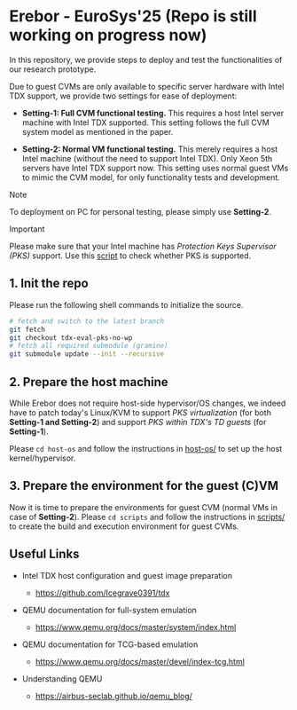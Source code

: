 # Erebor - EuroSys'25 (Repo is still working on progress now)

<!-- Since Intel PKS is only implemented in a very few CPUs right now, we shall explore its use in implementing intra-kernel isolation through software emulation (QEMU). -->

In this repository, we provide steps to deploy and test the functionalities of our research prototype.

Due to guest CVMs are only available to specific server hardware with Intel TDX support, we provide two settings for ease of deployment:

- **Setting-1: Full CVM functional testing.** This requires a host Intel server machine with Intel TDX supported. This setting follows the full CVM system model as mentioned in the paper.

- **Setting-2: Normal VM functional testing.** This merely requires a host Intel machine (without the need to support Intel TDX). Only Xeon 5th servers have Intel TDX support now. This setting uses normal guest VMs to mimic the CVM model, for only functionality tests and development.

> [!NOTE] 
> To deployment on PC for personal testing, please simply use **Setting-2**.

> [!IMPORTANT]
> Please make sure that your Intel machine has *Protection Keys Supervisor (PKS)* support. Use this [script](https://github.com/Icegrave0391/check-pks) to check whether PKS is supported.

## 1. Init the repo

Please run the following shell commands to initialize the source.

```bash
# fetch and switch to the latest branch
git fetch
git checkout tdx-eval-pks-no-wp
# fetch all required submodule (gramine)
git submodule update --init --recursive
```

## 2. Prepare the host machine

While Erebor does not require host-side hypervisor/OS changes, we indeed have to patch today's Linux/KVM to support *PKS virtualization* (for both **Setting-1 and Setting-2**) and support *PKS within TDX's TD guests* (for **Setting-1**).

Please `cd host-os` and follow the instructions in [host-os/](host-os/) to set up the host kernel/hypervisor.

## 3. Prepare the environment for the guest (C)VM

Now it is time to prepare the environments for guest CVM (normal VMs in case of **Setting-2**). Please `cd scripts` and follow the instructions in [scripts/](scripts/) to create the build and execution environment for guest CVMs.

## Useful Links


- Intel TDX host configuration and guest image preparation
    - https://github.com/Icegrave0391/tdx

- QEMU documentation for full-system emulation
    - https://www.qemu.org/docs/master/system/index.html 

- QEMU documentation for TCG-based emulation
    - https://www.qemu.org/docs/master/devel/index-tcg.html 

- Understanding QEMU
    - https://airbus-seclab.github.io/qemu_blog/ 
